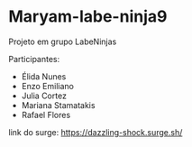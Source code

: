 # Maryam-labe-ninja9

Projeto em grupo LabeNinjas

Participantes:

- Élida Nunes
- Enzo Emiliano
- Julia Cortez 
- Mariana Stamatakis
- Rafael Flores

link do surge: https://dazzling-shock.surge.sh/
